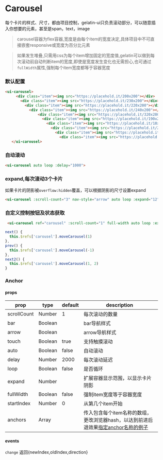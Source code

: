 # Carousel

每个卡片的样式、尺寸，都由项目控制，gelatin-ui只负责滚动部分，可以随意插入你想要的元素，甚至是span，text，image

> carousel容器为flex容器,宽度是由每个item的宽度决定,具体项目中不可直接嵌套responsive或宽度为百分比元素

> 如果发生堆叠,只需用css为每个item增加固定的宽度值,gelatin可以做到每次滚动前自动判断item的宽度,即使是宽度发生变化也无需担心,也可通过`fullWidth`属性,强制每个item宽度都等于容器宽度


### 默认配置

<carousel-carousel></carousel-carousel>

 ```html
 <ui-carousel>
      <div class="item"><img src="https://placehold.it/200x200"></div>
        <div class="item"><img src="https://placehold.it/230x200"></div>
          <div class="item"><img src="https://placehold.it/220x200"></div>
            <div class="item"><img src="https://placehold.it/240x200"></div>
                <div class="item"><img src="https://placehold.it/320x200"></div>
                  <div class="item"><img src="https://placehold.it/190x200"></div>
                    <div class="item"><img src="https://placehold.it/10x200"></div>
                      <div class="item"><img src="https://placehold.it/230x200"></div>
                        <div class="item"><img src="https://placehold.it/140x200"></div>
                          <div class="item"><img src="https://placehold.it/320x200"></div>
    </ui-carousel>
 ```


### 自动滚动

<carousel-carousel2></carousel-carousel2>
 ```html
 <ui-carousel auto loop :delay="1000">
 ```



### expand,每次滚动3个卡片

如果卡片的阴影被`overflow:hidden`覆盖，可以根据阴影的尺寸设置expand

<carousel-carousel3></carousel-carousel3>

 ```html
 <ui-carousel :scroll-count="3" nav-style="arrow" auto loop :expand="12" :delay="1000">
 ```


### 自定义控制按钮及状态获取


<carousel-carousel4></carousel-carousel4>

```html
 <ui-carousel ref="carousel" :scroll-count="1" full-width auto loop :expand="12" :delay="1000">
```

```javascript
next() {
  this.$refs['carousel'].moveCarousel(1)
},
prev() {
  this.$refs['carousel'].moveCarousel(-1)
},
next2() {
  this.$refs['carousel'].moveCarousel(1, 2)
}
```


### Anchor

<carousel-anchor></carousel-anchor>




#### props
|prop|type|default|description|
|--|--|--|--|
|scrollCount|Number|1|每次滚动的数量|
|bar|Boolean||bar导航样式|
|arrow|Boolean||arrow导航样式|
|touch|Boolean|true|支持触摸滚动|
|auto|Boolean|false|自动滚动|
|delay|Number|2000|每次滚动延迟|
|loop|Boolean|false|是否循环|
|expand|Number||扩展容器显示范围，以显示卡片阴影|
|fullWidth|Boolean|false|强制item宽度等于容器宽度|
|startIndex|Number|0|从第几个item开始|
|anchors|Array||传入包含每个item名称的数组，更改浏览器hash，以达到前进后退效果[指定anchor名称的例子](/carousel/anchor.md)|


#### events

`change` 返回{newIndex,oldIndex,direction}
